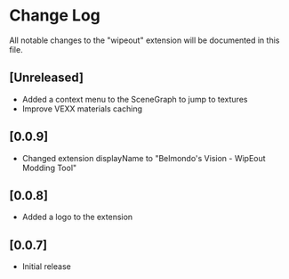 # Change Log

All notable changes to the "wipeout" extension will be documented in this file.

## [Unreleased]

 - Added a context menu to the SceneGraph to jump to textures
 - Improve VEXX materials caching

## [0.0.9]

 - Changed extension displayName to "Belmondo's Vision - WipEout Modding Tool"

## [0.0.8]

 - Added a logo to the extension

## [0.0.7]

- Initial release

